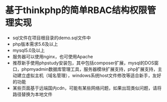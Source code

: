# 基于thinkphp的简单RBAC结构权限管理实现
- sql文件在项目根目录的demo.sql文件中
- php版本需求5.6及以上
- mysql5.0及以上
- 服务器可以使用nginx，也可使用Apache
- 推荐新手使用phpstudy安装包，其中包括composer扩展，mysql的DOS窗口，phpmyadmin数据库管理工具，服务器模块扩展支持，php扩展支持，主动建立虚拟主机（域名管理），windows系统host文件修改等适合新手，友好的功能
- 某些页面基于远端国内cdn，可能有某些网络问题，如果出现类似问题，请将路径替换为本地文件
